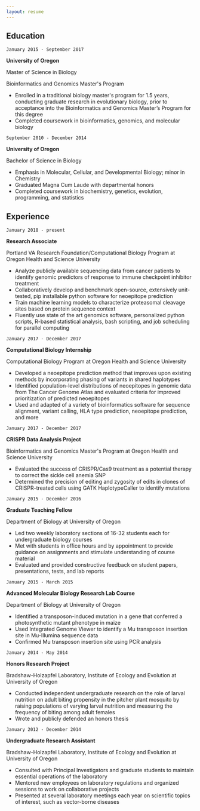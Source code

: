 ```yaml
---
layout: resume
---
```


## Education

`January 2015 - September 2017`

__University of Oregon__

Master of Science in Biology

Bioinformatics and Genomics Master's Program

*	Enrolled in a traditional biology master's program for 1.5 years, conducting graduate research in evolutionary biology, prior to acceptance into the Bioinformatics and Genomics Master’s Program for this degree
*	Completed coursework in bioinformatics, genomics, and molecular biology


`September 2010 - December 2014`

__University of Oregon__

Bachelor of Science in Biology

*	Emphasis in Molecular, Cellular, and Developmental Biology; minor in Chemistry
*	Graduated Magna Cum Laude with departmental honors
*	Completed coursework in biochemistry, genetics, evolution, programming, and statistics

## Experience

`January 2018 - present`

__Research Associate__

Portland VA Research Foundation/Computational Biology Program at Oregon Health and Science University 

- Analyze publicly available sequencing data from cancer patients to identify genomic predictors of response to immune checkpoint inhibitor treatment
-	Collaboratively develop and benchmark open-source, extensively unit-tested, pip installable python software for neoepitope prediction
-	Train machine learning models to characterize proteasomal cleavage sites based on protein sequence context
-	Fluently use state of the art genomics software, personalized python scripts, R-based statistical analysis, bash scripting, and job scheduling for parallel computing


`January 2017 - December 2017`

__Computational Biology Internship__ 

Computational Biology Program at Oregon Health and Science University

- Developed a neoepitope prediction method that improves upon existing methods by incorporating phasing of variants in shared haplotypes
-	Identified population-level distributions of neoepitopes in genomic data from The Cancer Genome Atlas and evaluated criteria for improved prioritization of predicted neoepitopes
-	Used and adapted of a variety of bioinformatics software for sequence alignment, variant calling, HLA type prediction, neoepitope prediction, and more


`January 2017 - December 2017`

__CRISPR Data Analysis Project__

Bioinformatics and Genomics Master's Program at Oregon Health and Science University

- Evaluated the success of CRISPR/Cas9 treatment as a potential therapy to correct the sickle cell anemia SNP
-	Determined the precision of editing and zygosity of edits in clones of CRISPR-treated cells using GATK HaplotypeCaller to identify mutations


`January 2015 - December 2016`

__Graduate Teaching Fellow__

Department of Biology at University of Oregon 

- Led two weekly laboratory sections of 16-32 students each for undergraduate biology courses
- Met with students in office hours and by appointment to provide guidance on assignments and stimulate understanding of course material
-	Evaluated and provided constructive feedback on student papers, presentations, tests, and lab reports


`January 2015 - March 2015`

__Advanced Molecular Biology Research Lab Course__

Department of Biology at University of Oregon 

- Identified a transposon-induced mutation in a gene that conferred a photosynthetic mutant phenotype in maize
-	Used Integrated Genome Viewer to identify a Mu transposon insertion site in Mu-Illumina sequence data
-	Confirmed Mu transposon insertion site using PCR analysis


`January 2014 - May 2014`

__Honors Research Project__

Bradshaw-Holzapfel Laboratory, Institute of Ecology and Evolution at University of Oregon 

- Conducted independent undergraduate research on the role of larval nutrition on adult biting propensity in the pitcher plant mosquito by raising populations of varying larval nutrition and measuring the frequency of biting among adult females
-	Wrote and publicly defended an honors thesis


`January 2012 - December 2014`

__Undergraduate Research Assistant__

Bradshaw-Holzapfel Laboratory, Institute of Ecology and Evolution at University of Oregon

-	Consulted with Principal Investigators and graduate students to maintain essential operations of the laboratory
-	Mentored new employees on laboratory regulations and organized sessions to work on collaborative projects
-	Presented at several laboratory meetings each year on scientific topics of interest, such as vector-borne diseases

<!-- ### Footer

Last updated: September 2020 -->


